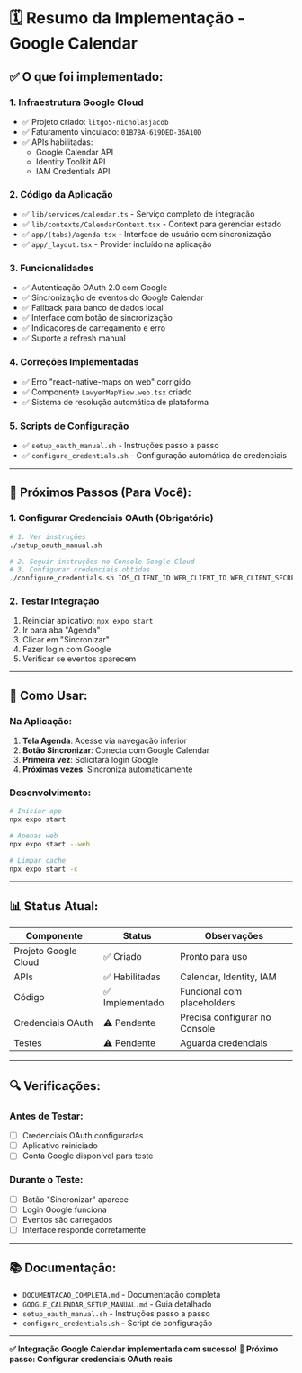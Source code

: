 # 🗓️ Resumo da Implementação - Google Calendar

## ✅ **O que foi implementado:**

### 1. **Infraestrutura Google Cloud**
- ✅ Projeto criado: `litgo5-nicholasjacob`
- ✅ Faturamento vinculado: `01B7BA-619DED-36A10D`
- ✅ APIs habilitadas:
  - Google Calendar API
  - Identity Toolkit API
  - IAM Credentials API

### 2. **Código da Aplicação**
- ✅ `lib/services/calendar.ts` - Serviço completo de integração
- ✅ `lib/contexts/CalendarContext.tsx` - Context para gerenciar estado
- ✅ `app/(tabs)/agenda.tsx` - Interface de usuário com sincronização
- ✅ `app/_layout.tsx` - Provider incluído na aplicação

### 3. **Funcionalidades**
- ✅ Autenticação OAuth 2.0 com Google
- ✅ Sincronização de eventos do Google Calendar
- ✅ Fallback para banco de dados local
- ✅ Interface com botão de sincronização
- ✅ Indicadores de carregamento e erro
- ✅ Suporte a refresh manual

### 4. **Correções Implementadas**
- ✅ Erro "react-native-maps on web" corrigido
- ✅ Componente `LawyerMapView.web.tsx` criado
- ✅ Sistema de resolução automática de plataforma

### 5. **Scripts de Configuração**
- ✅ `setup_oauth_manual.sh` - Instruções passo a passo
- ✅ `configure_credentials.sh` - Configuração automática de credenciais

---

## 🔧 **Próximos Passos (Para Você):**

### 1. **Configurar Credenciais OAuth** (Obrigatório)
```bash
# 1. Ver instruções
./setup_oauth_manual.sh

# 2. Seguir instruções no Console Google Cloud
# 3. Configurar credenciais obtidas
./configure_credentials.sh IOS_CLIENT_ID WEB_CLIENT_ID WEB_CLIENT_SECRET
```

### 2. **Testar Integração**
1. Reiniciar aplicativo: `npx expo start`
2. Ir para aba "Agenda"
3. Clicar em "Sincronizar"
4. Fazer login com Google
5. Verificar se eventos aparecem

---

## 🚀 **Como Usar:**

### **Na Aplicação:**
1. **Tela Agenda**: Acesse via navegação inferior
2. **Botão Sincronizar**: Conecta com Google Calendar
3. **Primeira vez**: Solicitará login Google
4. **Próximas vezes**: Sincroniza automaticamente

### **Desenvolvimento:**
```bash
# Iniciar app
npx expo start

# Apenas web
npx expo start --web

# Limpar cache
npx expo start -c
```

---

## 📊 **Status Atual:**

| Componente | Status | Observações |
|------------|--------|-------------|
| Projeto Google Cloud | ✅ Criado | Pronto para uso |
| APIs | ✅ Habilitadas | Calendar, Identity, IAM |
| Código | ✅ Implementado | Funcional com placeholders |
| Credenciais OAuth | ⚠️ Pendente | Precisa configurar no Console |
| Testes | ⚠️ Pendente | Aguarda credenciais |

---

## 🔍 **Verificações:**

### **Antes de Testar:**
- [ ] Credenciais OAuth configuradas
- [ ] Aplicativo reiniciado
- [ ] Conta Google disponível para teste

### **Durante o Teste:**
- [ ] Botão "Sincronizar" aparece
- [ ] Login Google funciona
- [ ] Eventos são carregados
- [ ] Interface responde corretamente

---

## 📚 **Documentação:**

- `DOCUMENTACAO_COMPLETA.md` - Documentação completa
- `GOOGLE_CALENDAR_SETUP_MANUAL.md` - Guia detalhado
- `setup_oauth_manual.sh` - Instruções passo a passo
- `configure_credentials.sh` - Script de configuração

---

**✅ Integração Google Calendar implementada com sucesso!**
**📅 Próximo passo: Configurar credenciais OAuth reais** 